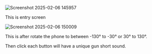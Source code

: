 ![Screenshot 2025-02-06 145957](https://github.com/user-attachments/assets/9c26a893-020a-4655-bf1b-885a2017ffd6)

This is entry screen


![Screenshot 2025-02-06 150009](https://github.com/user-attachments/assets/7eaa790a-abc0-4b10-b7dc-f1e04be4304f)

This is after rotate the phone to between -130° to -30° or 30° to 130°.

Then click each button will have a unique gun short sound. 
